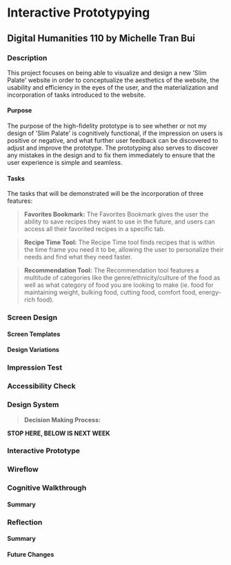 # Interactive Prototypying

## Digital Humanities 110 by Michelle Tran Bui 

### Description
This project focuses on being able to visualize and design a new 'Slim Palate' website in order to conceptualize the aesthetics of the website, the usability and efficiency in the eyes of the user, and the materialization and incorporation of tasks introduced to the website. 

#### Purpose
The purpose of the high-fidelity prototype is to see whether or not my design of 'Slim Palate' is cognitively functional, if the impression on users is positive or negative, and what further user feedback can be discovered to adjust and improve the prototype. The prototyping also serves to discover any mistakes in the design and to fix them immediately to ensure that the user experience is simple and seamless.

#### Tasks
The tasks that will be demonstrated will be the incorporation of three features: 

> **Favorites Bookmark:** The Favorites Bookmark gives the user the ability to save recipes they want to use in the future, and users can access all their favorited recipes in a specific tab.

> **Recipe Time Tool:** The Recipe Time tool finds recipes that is within the time frame you need it to be, allowing the user to personalize their needs and find what they need faster. 

> **Recommendation Tool:** The Recommendation tool features a multitude of categories like the genre/ethnicity/culture of the food as well as what category of food you are looking to make (ie. food for maintaining weight, bulking food, cutting food, comfort food, energy-rich food).
### Screen Design

#### Screen Templates



#### Design Variations



### Impression Test

### Accessibility Check

### Design System 

>**Decision Making Process:**

**STOP HERE, BELOW IS NEXT WEEK**
### Interactive Prototype

### Wireflow

### Cognitive Walkthrough

#### Summary

### Reflection
#### Summary
#### Future Changes
